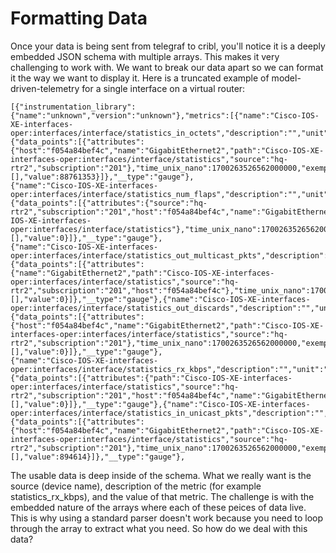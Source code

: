 # Formatting Data

Once your data is being sent from telegraf to cribl, you'll notice it is a deeply embedded JSON schema with multiple arrays. This makes it very challenging to work with. We want to break our data apart so we can format it the way we want to display it. Here is a truncated example of model-driven-telemetry for a single interface on a virtual router:

```
[{"instrumentation_library":{"name":"unknown","version":"unknown"},"metrics":[{"name":"Cisco-IOS-XE-interfaces-oper:interfaces/interface/statistics_in_octets","description":"","unit":"","data":{"data_points":[{"attributes":{"host":"f054a84bef4c","name":"GigabitEthernet2","path":"Cisco-IOS-XE-interfaces-oper:interfaces/interface/statistics","source":"hq-rtr2","subscription":"201"},"time_unix_nano":1700263526562000000,"exemplars":[],"value":88761353}]},"__type":"gauge"},
{"name":"Cisco-IOS-XE-interfaces-oper:interfaces/interface/statistics_num_flaps","description":"","unit":"","data":{"data_points":[{"attributes":{"source":"hq-rtr2","subscription":"201","host":"f054a84bef4c","name":"GigabitEthernet2","path":"Cisco-IOS-XE-interfaces-oper:interfaces/interface/statistics"},"time_unix_nano":1700263526562000000,"exemplars":[],"value":0}]},"__type":"gauge"},
{"name":"Cisco-IOS-XE-interfaces-oper:interfaces/interface/statistics_out_multicast_pkts","description":"","unit":"","data":{"data_points":[{"attributes":{"name":"GigabitEthernet2","path":"Cisco-IOS-XE-interfaces-oper:interfaces/interface/statistics","source":"hq-rtr2","subscription":"201","host":"f054a84bef4c"},"time_unix_nano":1700263526562000000,"exemplars":[],"value":0}]},"__type":"gauge"},{"name":"Cisco-IOS-XE-interfaces-oper:interfaces/interface/statistics_out_discards","description":"","unit":"","data":{"data_points":[{"attributes":{"host":"f054a84bef4c","name":"GigabitEthernet2","path":"Cisco-IOS-XE-interfaces-oper:interfaces/interface/statistics","source":"hq-rtr2","subscription":"201"},"time_unix_nano":1700263526562000000,"exemplars":[],"value":0}]},"__type":"gauge"},
{"name":"Cisco-IOS-XE-interfaces-oper:interfaces/interface/statistics_rx_kbps","description":"","unit":"","data":{"data_points":[{"attributes":{"path":"Cisco-IOS-XE-interfaces-oper:interfaces/interface/statistics","source":"hq-rtr2","subscription":"201","host":"f054a84bef4c","name":"GigabitEthernet2"},"time_unix_nano":1700263526562000000,"exemplars":[],"value":0}]},"__type":"gauge"},{"name":"Cisco-IOS-XE-interfaces-oper:interfaces/interface/statistics_in_unicast_pkts","description":"","unit":"","data":{"data_points":[{"attributes":{"host":"f054a84bef4c","name":"GigabitEthernet2","path":"Cisco-IOS-XE-interfaces-oper:interfaces/interface/statistics","source":"hq-rtr2","subscription":"201"},"time_unix_nano":1700263526562000000,"exemplars":[],"value":894614}]},"__type":"gauge"},
```
The usable data is deep inside of the schema. What we really want is the source (device name), description of the metric (for example statistics_rx_kbps), and the value of that metric. The challenge is with the embedded nature of the arrays where each of these peices of data live. This is why using a standard parser doesn't work because you need to loop through the array to extract what you need. So how do we deal with this data? 




